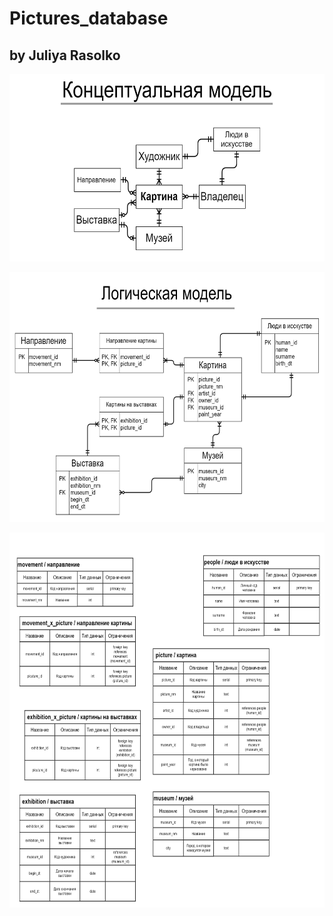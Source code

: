 # Pictures_database
by Juliya Rasolko
--
<a href="url"><img src=concept.png height="300"></a>

<a href="url"><img src=logic.png height="400"></a>

<a href="url"><img src=physical.png height="600"></a>
